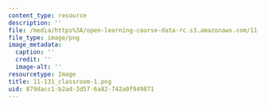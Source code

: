 ```yaml
---
content_type: resource
description: ''
file: /media/https%3A/open-learning-course-data-rc.s3.amazonaws.com/11-131-educational-theory-and-practice-iii-spring-2012/879dacc1b2ad3d576a82742a0f949871_11-131_classroom-1.png
file_type: image/png
image_metadata:
  caption: ''
  credit: ''
  image-alt: ''
resourcetype: Image
title: 11-131_classroom-1.png
uid: 879dacc1-b2ad-3d57-6a82-742a0f949871
---
```

